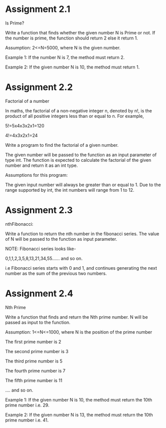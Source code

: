 <h1>Assignment 2.1</h1>

Is Prime?

Write a function that finds whether the given number N is Prime or not. If the number is prime, the function should return 2 else it return 1.

Assumption: 2<=N=5000, where N is the given number.

Example 1: If the number N is 7, the method must return 2.

Example 2: If the given number N is 10, the method must return 1.

<h1>Assignment 2.2</h1>

Factorial of a number

In maths, the factorial of a non-negative integer n, denoted by n!, is the product of all positive integers less than or equal to n. For example,

5!=5x4x3x2x1=120

4!=4x3x2x1=24

Write a program to find the factorial of a given number.

The given number will be passed to the function as an input parameter of type int. The function is expected to calculate the factorial of the given number and return it as an int type.

Assumptions for this program:

The given input number will always be greater than or equal to 1. Due to the range supported by int, the int numbers will range from 1 to 12.

<h1>Assignment 2.3</h1>

nthFibonacci:

Write a function to return the nth number in the fibonacci series. The value of N will be passed to the function as input parameter.

NOTE: Fibonacci series looks like-

0,1,1,2,3,5,8,13,21,34,55...... and so on.

i.e Fibonacci series starts with 0 and 1, and continues generating the next number as the sum of the previous two numbers.

<h1>Assignment 2.4</h1>

Nth Prime

Write a function that finds and return the Nth prime number. N will be passed as input to the function.

Assumption: 1<=N<=1000, where N is the position of the prime number

The first prime number is 2

The second prime number is 3

The third prime number is 5

The fourth prime number is 7

The fifth prime number is 11

.... and so on.

Example 1: If the given number N is 10, the method must return the 10th prime number i.e. 29.

Example 2: If the given number N is 13, the method must return the 10th prime number i.e. 41.

